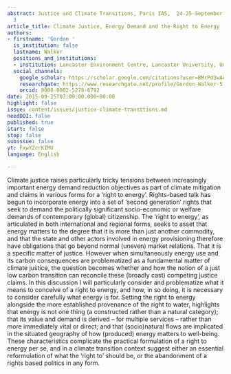 ```yaml
---
abstract: Justice and Climate Transitions, Paris IAS,  24-25 September 2015 - Session
  3
article_title: Climate Justice, Energy Demand and the Right to Energy
authors:
- firstname: 'Gordon '
  is_institution: false
  lastname: Walker
  positions_and_institutions:
  - institution: Lancaster Environment Centre, Lancaster University, United Kingdom
  social_channels:
    google_scholar: https://scholar.google.com/citations?user=BMrPd3wAAAAJ&hl=en
    researchgate: https://www.researchgate.net/profile/Gordon-Walker-5
    orcid: 0000-0002-5278-6792
date: 2015-09-25T07:00:00.000+00:00
highlight: false
issue: content/issues/justice-climate-transitions.md
needDOI: false
published: true
start: false
stop: false
subissue: false
yt: FxwYZcrKIMU
language: English

---
```

Climate justice raises particularly tricky tensions between increasingly important energy demand reduction objectives as part of climate mitigation and claims in various forms for a ‘right to energy’. Rights-based talk has begun to incorporate energy into a set of ‘second generation’ rights that seek to demand the politically significant socio-economic or welfare demands of contemporary (global) citizenship. The ‘right to energy’, as articulated in both international and regional forms, seeks to asset that energy matters to the degree that it is more than just another commodity, and that the state and other actors involved in energy provisioning therefore have obligations that go beyond normal (uneven) market relations. That it is a specific matter of justice. However when simultaneously energy use and its carbon consequences are problematized as a fundamental matter of climate justice, the question becomes whether and how the notion of a just low carbon transition can reconcile these (broadly cast) competing justice claims. In this discussion I will particularly consider and problematize what it means to conceive of a right to energy, and how, in so doing, it is necessary to consider carefully what energy is for. Setting the right to energy alongside the more established provenance of the right to water, highlights that energy is not one thing (a constructed rather than a natural category); that its value and demand is derived – for multiple services – rather than more immediately vital or direct; and that (socio)natural flows are implicated in the situated geography of how (produced) energy matters to well-being. These characteristics complicate the practical formulation of a right to energy per se, and in a climate transition context suggest either an essential reformulation of what the ‘right to’ should be, or the abandonment of a rights based politics in any form.

<Youtube yt="FxwYZcrKIMU" caption="Climate justice, energy demand and the right to energy" start="false" stop="false"></Youtube>